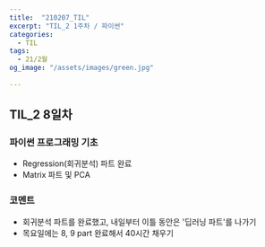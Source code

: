 ```yaml
---
title:  "210207_TIL"
excerpt: "TIL_2 1주차 / 파이썬"
categories:
  - TIL
tags:
  - 21/2월
og_image: "/assets/images/green.jpg"
  
---
```

## TIL_2 8일차

### 파이썬 프로그래밍 기초
- Regression(회귀분석) 파트 완료
- Matrix 파트 및 PCA

### 코멘트
- 회귀분석 파트를 완료했고, 내일부터 이틀 동안은 '딥러닝 파트'를 나가기
- 목요일에는 8, 9 part 완료해서 40시간 채우기